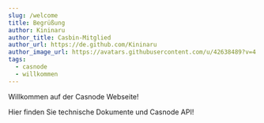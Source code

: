```yaml
---
slug: /welcome
title: Begrüßung
author: Kininaru
author_title: Casbin-Mitglied
author_url: https://de.github.com/Kininaru
author_image_url: https://avatars.githubusercontent.com/u/42638489?v=4
tags:
  - casnode
  - willkommen
---
```


Willkommen auf der Casnode Webseite!

Hier finden Sie technische Dokumente und Casnode API!